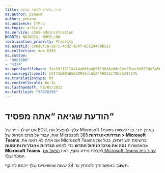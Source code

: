 ```yaml
---
title: אתה מחמיץ הודעת שגיאה
ms.author: pebaum
author: pebaum
ms.audience: ITPro
ms.topic: article
ms.service: o365-administration
ROBOTS: NOINDEX, NOFOLLOW
localization_priority: Priority
ms.assetid: 686e8f18-b871-4dd2-864f-8562947ab583
ms.collection: Adm_O365
ms.custom:
- "9001500"
- "4374"
ms.openlocfilehash: 5ac99f1711a4f4a60feab5f138d8a8dc83ef7bee5d827de5a567417bfca9f5aa
ms.sourcegitcommit: b5f7da89a650d2915dc652449623c78be6247175
ms.translationtype: MT
ms.contentlocale: he-IL
ms.lasthandoff: 08/05/2021
ms.locfileid: "53970296"
---
```

# <a name="youre-missing-out-error-message"></a>הודעת שגיאה “אתה מפסיד“

אם יש לך דייר של EDU, עליך להפעיל את Microsoft Teams באופן ידני. כדי לעשות זאת, עבור על מרכז הניהול של Microsoft 365 **הגדרות>הגדרות > Microsoft Teams**. אם אתה לא רואה את Microsoft Teams ברשימת השירותים, בטל את האפשרות **נסה את מרכז הניהול החדש** כדי לחפש **הגדרות >הגדרות ותוספות> Microsoft Teams**. לקבלת מידע נוסף, ראה [הפעל את Microsoft Teams עבור בית הספר שלך](https://docs.microsoft.com/microsoft-365/education/intune-edu-trial/enable-microsoft-teams#enable-microsoft-teams-for-your-school-1).

**חשוב**: באפשרותך להמתין עד 24 שעות שהשינויים שלך ייכנסו לתוקף.
